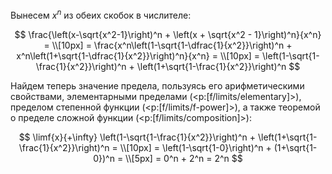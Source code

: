 Вынесем $x^n$ из обеих скобок в числителе:

$$ \frac{\left(x-\sqrt{x^2-1}\right)^n + \left(x + \sqrt{x^2 - 1}\right)^n}{x^n} = \\[10px] = \frac{x^n\left(1-\sqrt{1-\dfrac{1}{x^2}}\right)^n + x^n\left(1+\sqrt{1-\dfrac{1}{x^2}}\right)^n}{x^n} = \\[10px] = \left(1-\sqrt{1-\frac{1}{x^2}}\right)^n + \left(1+\sqrt{1-\frac{1}{x^2}}\right)^n $$

Найдем теперь значение предела, пользуясь его арифметическими свойствами, элементарными пределами (<p:[f/limits/elementary]>), пределом степенной функции (<p:[f/limits/f-power]>), а также теоремой о пределе сложной функции (<p:[f/limits/composition]>):

$$ \limf{x}{+\infty} \left(1-\sqrt{1-\frac{1}{x^2}}\right)^n + \left(1+\sqrt{1-\frac{1}{x^2}}\right)^n = \\[10px] = \left(1-\sqrt{1-0}\right)^n + (1+\sqrt{1-0})^n = \\[5px] = 0^n + 2^n = 2^n $$